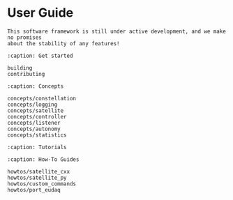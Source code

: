# User Guide

```{warning}
This software framework is still under active development, and we make no promises
about the stability of any features!
```

```{toctree}
:caption: Get started

building
contributing
```

```{toctree}
:caption: Concepts

concepts/constellation
concepts/logging
concepts/satellite
concepts/controller
concepts/listener
concepts/autonomy
concepts/statistics
```

```{toctree}
:caption: Tutorials
```

```{toctree}
:caption: How-To Guides

howtos/satellite_cxx
howtos/satellite_py
howtos/custom_commands
howtos/port_eudaq
```
